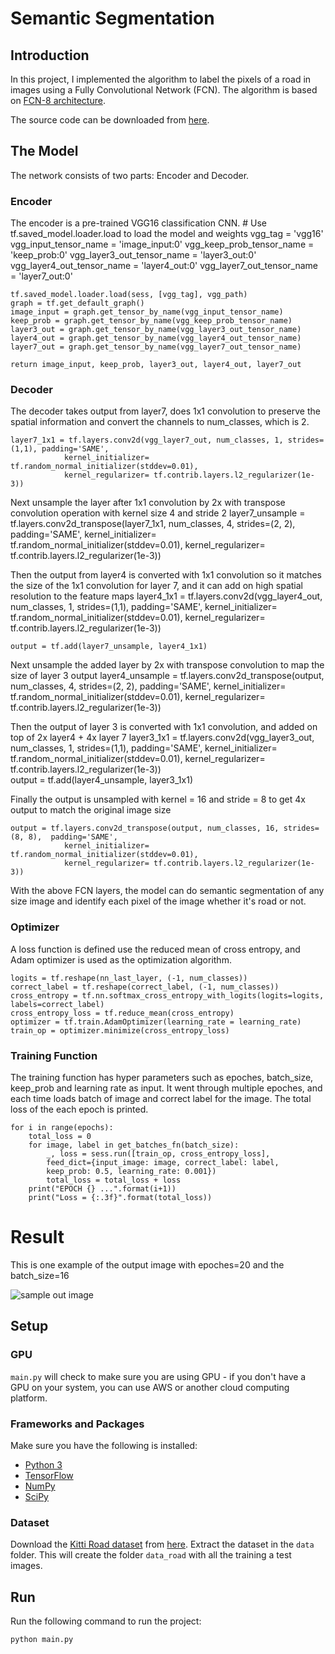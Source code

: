 # Semantic Segmentation
## Introduction
In this project, I implemented the algorithm to label the pixels of a road in images using 
a Fully Convolutional Network (FCN). The algorithm is based on 
[FCN-8 architecture](https://people.eecs.berkeley.edu/~jonlong/long_shelhamer_fcn.pdf).

The source code can be downloaded from [here](https://github.com/fwa785/CarND-Semantic-Segmentation).

## The Model

The network consists of two parts: Encoder and Decoder. 

### Encoder

The encoder is a pre-trained
VGG16 classification CNN. 
    #   Use tf.saved_model.loader.load to load the model and weights
    vgg_tag = 'vgg16'
    vgg_input_tensor_name = 'image_input:0'
    vgg_keep_prob_tensor_name = 'keep_prob:0'
    vgg_layer3_out_tensor_name = 'layer3_out:0'
    vgg_layer4_out_tensor_name = 'layer4_out:0'
    vgg_layer7_out_tensor_name = 'layer7_out:0'

    tf.saved_model.loader.load(sess, [vgg_tag], vgg_path)
    graph = tf.get_default_graph()
    image_input = graph.get_tensor_by_name(vgg_input_tensor_name)
    keep_prob = graph.get_tensor_by_name(vgg_keep_prob_tensor_name)
    layer3_out = graph.get_tensor_by_name(vgg_layer3_out_tensor_name)
    layer4_out = graph.get_tensor_by_name(vgg_layer4_out_tensor_name)
    layer7_out = graph.get_tensor_by_name(vgg_layer7_out_tensor_name)

    return image_input, keep_prob, layer3_out, layer4_out, layer7_out

### Decoder
The decoder takes output from layer7, does 1x1 convolution to preserve the spatial 
information and convert the channels to num_classes, which is 2.

    layer7_1x1 = tf.layers.conv2d(vgg_layer7_out, num_classes, 1, strides=(1,1), padding='SAME',
                kernel_initializer= tf.random_normal_initializer(stddev=0.01),
                kernel_regularizer= tf.contrib.layers.l2_regularizer(1e-3))
 
Next unsample the layer after 1x1 convolution by 2x with transpose convolution operation with kernel size
4 and stride 2
    layer7_unsample = tf.layers.conv2d_transpose(layer7_1x1, num_classes, 4, strides=(2, 2),  padding='SAME',
                    kernel_initializer= tf.random_normal_initializer(stddev=0.01),
                    kernel_regularizer= tf.contrib.layers.l2_regularizer(1e-3))

Then the output from layer4 is converted with 1x1 convolution so it matches the size of the 1x1
convolution for layer 7, and it can add on high spatial resolution to the feature maps
    layer4_1x1 = tf.layers.conv2d(vgg_layer4_out, num_classes, 1, strides=(1,1),  padding='SAME',
                kernel_initializer= tf.random_normal_initializer(stddev=0.01),
                kernel_regularizer= tf.contrib.layers.l2_regularizer(1e-3))

    output = tf.add(layer7_unsample, layer4_1x1)

Next unsample the added layer by 2x with transpose convolution to map the size of layer 3 output
    layer4_unsample = tf.layers.conv2d_transpose(output, num_classes, 4, strides=(2, 2),  padding='SAME',
                kernel_initializer= tf.random_normal_initializer(stddev=0.01),
                kernel_regularizer= tf.contrib.layers.l2_regularizer(1e-3))

Then the output of layer 3 is converted with 1x1 convolution, and added on top of 2x layer4 + 4x layer 7 
    layer3_1x1 = tf.layers.conv2d(vgg_layer3_out, num_classes, 1, strides=(1,1),  padding='SAME',
                kernel_initializer= tf.random_normal_initializer(stddev=0.01),
                kernel_regularizer= tf.contrib.layers.l2_regularizer(1e-3))   
    output = tf.add(layer4_unsample, layer3_1x1)

Finally the output is unsampled with kernel = 16 and stride = 8 to get 4x output to match the original image
size

    output = tf.layers.conv2d_transpose(output, num_classes, 16, strides=(8, 8),  padding='SAME',
                kernel_initializer= tf.random_normal_initializer(stddev=0.01),
                kernel_regularizer= tf.contrib.layers.l2_regularizer(1e-3))   

With the above FCN layers, the model can do semantic segmentation of any size image and identify each pixel
of the image whether it's road or not.

### Optimizer

A loss function is defined use the reduced mean of cross entropy, and Adam optimizer is used as the optimization 
algorithm.

    logits = tf.reshape(nn_last_layer, (-1, num_classes))
    correct_label = tf.reshape(correct_label, (-1, num_classes))
    cross_entropy = tf.nn.softmax_cross_entropy_with_logits(logits=logits, labels=correct_label)
    cross_entropy_loss = tf.reduce_mean(cross_entropy)
    optimizer = tf.train.AdamOptimizer(learning_rate = learning_rate)
    train_op = optimizer.minimize(cross_entropy_loss)


### Training Function

The training function has hyper parameters such as epoches, batch_size, keep_prob and learning rate as input.
It went through multiple epoches, and each time loads batch of image and correct label for the image. The total loss
of the each epoch is printed.

    for i in range(epochs):
        total_loss = 0
        for image, label in get_batches_fn(batch_size):           
            _, loss = sess.run([train_op, cross_entropy_loss], 
            feed_dict={input_image: image, correct_label: label, 
            keep_prob: 0.5, learning_rate: 0.001})
            total_loss = total_loss + loss
        print("EPOCH {} ...".format(i+1))
        print("Loss = {:.3f}".format(total_loss))


# Result

This is one example of the output image with epoches=20 and the batch_size=16 

![sample out image](file://runs/1545894699.054873/um_000006.png)


## Setup
### GPU
`main.py` will check to make sure you are using GPU - if you don't have a GPU on your system, you can use AWS or another cloud computing platform.
### Frameworks and Packages
Make sure you have the following is installed:
 - [Python 3](https://www.python.org/)
 - [TensorFlow](https://www.tensorflow.org/)
 - [NumPy](http://www.numpy.org/)
 - [SciPy](https://www.scipy.org/)
### Dataset
Download the [Kitti Road dataset](http://www.cvlibs.net/datasets/kitti/eval_road.php) from [here](http://www.cvlibs.net/download.php?file=data_road.zip).  Extract the dataset in the `data` folder.  This will create the folder `data_road` with all the training a test images.

## Run
Run the following command to run the project:
```
python main.py
```
